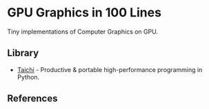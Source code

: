 # GPU Graphics in 100 Lines

Tiny implementations of Computer Graphics on GPU.

## Library

- [Taichi](https://github.com/taichi-dev/taichi) - Productive & portable high-performance programming in Python.

## References

